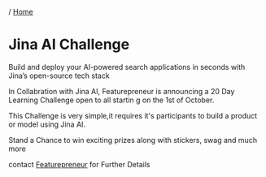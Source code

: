 / [Home](index.md)

# Jina AI Challenge

Build and deploy your AI-powered search applications in seconds with Jina’s open-source tech stack

In Collabration with Jina AI, Featurepreneur is announcing a 20 Day Learning Challenge open to all startin g on the 1st of October.

This Challenge is very simple,it requires it's participants to build a product or model using Jina AI.

Stand a Chance to win exciting prizes along with stickers, swag and much more

contact [Featurepreneur](https://featurepreneur.com) for Further Details